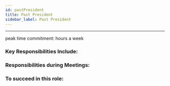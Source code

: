 ```yaml
---
id: pastPresident
title: Past President
sidebar_label: Past President
---
```

***
peak time commitment: hours a week

### Key Responsibilities Include:

### Responsibilities during Meetings:

### To succeed in this role: